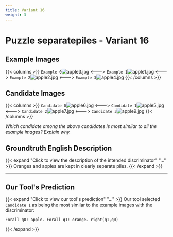 ```yaml
---
title: Variant 16
weight: 3
---
```


# Puzzle separatepiles - Variant 16

## Example Images
{{< columns >}}
`Example 0`![apple3.jpg](/natscene_data/images/apple3.jpg)
<--->
`Example 1`![apple1.jpg](/natscene_data/images/apple1.jpg)
<--->
`Example 2`![apple2.jpg](/natscene_data/images/apple2.jpg)
<--->
`Example 3`![apple4.jpg](/natscene_data/images/apple4.jpg)
{{< /columns >}}

## Candidate Images
{{< columns >}}
`Candidate 0`![apple6.jpg](/natscene_data/images/apple6.jpg)
<--->
`Candidate 1`![apple5.jpg](/natscene_data/images/apple5.jpg)
<--->
`Candidate 2`![apple7.jpg](/natscene_data/images/apple7.jpg)
<--->
`Candidate 3`![apple9.jpg](/natscene_data/images/apple9.jpg)
{{< /columns >}}

*Which candidate among the above candidates is most similar to all the example images? Explain why.*

## Groundtruth English Description

{{< expand "Click to view the description of the intended discriminator" "..." >}}
Oranges and apples are kept in clearly separate piles.
{{< /expand >}}

---



## Our Tool's Prediction

{{< expand "Click to view our tool's prediction" "..." >}}
Our tool selected `Candidate 1` as being the most similar to the example images with the discriminator:
```plaintext
Forall q0: apple. Forall q1: orange. right(q1,q0)
```
{{< /expand >}}
